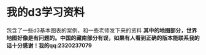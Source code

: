# 我的d3学习资料
包含了一些d3基本图表的案例，和一些老师发下来的资料
**其中的地图部分，世界地图好像是有问题的。中国的藏南部分有误，如果有人看到正确的版本能联系我的话十分感谢！我的qq:2320237079**
